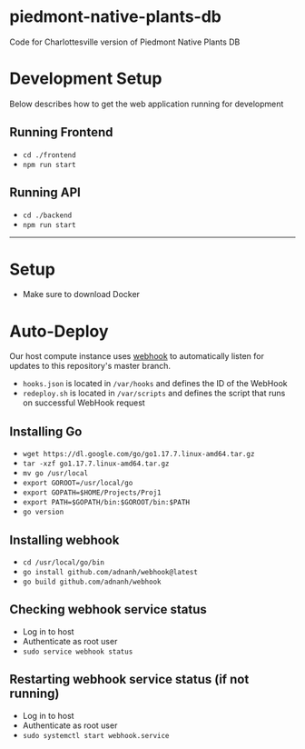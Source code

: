 # piedmont-native-plants-db
Code for Charlottesville version of Piedmont Native Plants DB

# Development Setup
Below describes how to get the web application running for development

## Running Frontend
- `cd ./frontend`
- `npm run start`

## Running API
- `cd ./backend`
- `npm run start`

---
# Setup
- Make sure to download Docker

# Auto-Deploy
Our host compute instance uses [webhook](https://github.com/adnanh/webhook) to automatically listen for updates to this repository's master branch.

- `hooks.json` is located in `/var/hooks` and defines the ID of the WebHook
- `redeploy.sh` is located in `/var/scripts` and defines the script that runs on successful WebHook request

## Installing Go
- `wget https://dl.google.com/go/go1.17.7.linux-amd64.tar.gz`
- `tar -xzf go1.17.7.linux-amd64.tar.gz`
- `mv go /usr/local`
- `export GOROOT=/usr/local/go`
- `export GOPATH=$HOME/Projects/Proj1`
- `export PATH=$GOPATH/bin:$GOROOT/bin:$PATH`
- `go version`

## Installing webhook
- `cd /usr/local/go/bin`
- `go install github.com/adnanh/webhook@latest`
- `go build github.com/adnanh/webhook`

## Checking webhook service status
- Log in to host
- Authenticate as root user
- `sudo service webhook status`

## Restarting webhook service status (if not running)
- Log in to host
- Authenticate as root user
- `sudo systemctl start webhook.service`
